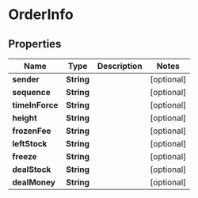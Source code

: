 # OrderInfo

## Properties
Name | Type | Description | Notes
------------ | ------------- | ------------- | -------------
**sender** | **String** |  |  [optional]
**sequence** | **String** |  |  [optional]
**timeInForce** | **String** |  |  [optional]
**height** | **String** |  |  [optional]
**frozenFee** | **String** |  |  [optional]
**leftStock** | **String** |  |  [optional]
**freeze** | **String** |  |  [optional]
**dealStock** | **String** |  |  [optional]
**dealMoney** | **String** |  |  [optional]
